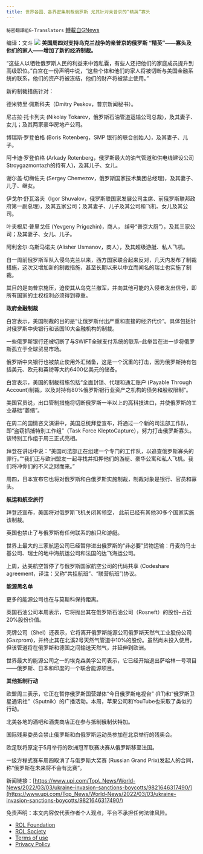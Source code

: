 ```yaml
---
title: 世界各国、各界密集制裁俄罗斯 尤其针对亲普京的“精英”寡头
---
```

`秘密翻譯組G-Translators` [轉載自GNews](https://gnews.org/zh-hans/2105775/)

编译：文斗
![](https://assets.gnews.org/wp-content/uploads/2022/03/1-39.jpg)
**美国周四对支持乌克兰战争的亲普京的俄罗斯 “精英”——寡头及他们的家人——增加了新的经济制裁。**

“这些人以牺牲俄罗斯人民的利益来中饱私囊，有些人还把他们的家庭成员提升到高级职位。”白宫在一份声明中说，“这些个体和他们的家人将被切断与美国金融系统的联系，他们的资产将被冻结，他们的财产将被禁止使用。”

新的制裁措施针对：

德米特里·佩斯科夫（Dmitry Peskov，普京新闻秘书）。

尼古拉·托卡列夫 (Nikolay Tokarev，俄罗斯石油管道运输公司总裁)，及其妻子、女儿；及其两家豪华房地产公司。

博瑞斯·罗登伯格 (Boris Rotenberg，SMP 银行的联合创始人)，及其妻子、儿子。

阿卡迪·罗登伯格 (Arkady Rotenberg，俄罗斯最大的油气管道和供电线建设公司Stroygazmontazh的持有人)，及其儿子、女儿。

谢尔盖·切梅佐夫 (Sergey Chemezov，俄罗斯国家技术集团总经理)，及其妻子、儿子、继女。

伊戈尔·舒瓦洛夫（Igor Shuvalov，俄罗斯联国家发展公司主席、前俄罗斯联邦政府第一副总理)，及其五家公司；及其妻子、儿子及其公司和飞机、女儿及其公司。

叶夫根尼·普里戈任 (Yevgeny Prigozhin)，商人， 绰号“普京大厨”），及其三家公司；及其妻子、女儿、儿子。

阿利舍尔·乌斯马诺夫 (Alisher Usmanov，商人），及其超级游艇、私人飞机。

自一周前俄罗斯军队入侵乌克兰以来，西方国家联合起来反对，几天内发布了制裁措施，这次又增加新的制裁措施，甚至长期以来以中立而闻名的瑞士也实施了制裁。

其目的是向普京施压，迫使其从乌克兰撤军，并向其他可能的入侵者发出信号，即所有国家的主权权利必须得到尊重。

**政府金融制裁**

白宫表示，美国制裁的目的是“让俄罗斯付出严重和直接的经济代价”。具体包括针对俄罗斯中央银行和该国10大金融机构的制裁。

一些俄罗斯银行还被切断了与SWIFT全球支付系统的联系–此举旨在进一步将俄罗斯孤立于全球贸易市场。

俄罗斯中央银行也被禁止使用外汇储备，这是一个沉重的打击，因为俄罗斯持有包括美元、欧元和英镑等大约6400亿美元的储备。

白宫表示，美国的制裁措施包括“全面封锁、代理和通汇账户 (Payable Through Account)制裁，以及对持有80%俄罗斯银行业资产之机构的债务和股权限制”。

美国官员说，出口管制措施将切断俄罗斯一半以上的高科技进口，并使俄罗斯的工业基础“萎缩”。

在周二的国情咨文演讲中，美国总统拜登宣布，将通过一个新的司法部工作队，即“盗窃抓捕特别工作组”（Task Force KleptoCapture），努力打击俄罗斯寡头。该特别工作组于周三正式亮相。

拜登在讲话中说：“美国司法部正在组建一个专门的工作队，以追查俄罗斯寡头的罪行。”“我们正与欧洲盟友一起寻找并扣押他们的游艇、豪华公寓和私人飞机。我们将冲你们的不义之财而来。”

周四，日本宣布它也将对俄罗斯和白俄罗斯实施制裁，制裁对象是银行、官员和寡头。

**航运和航空旅行**

拜登还宣布，美国将对俄罗斯飞机关闭其领空， 此前已经有其他30多个国家实施该制裁。

英国也禁止了与俄罗斯有任何联系的船只和游艇。

世界上最大的三家航运公司已经暂停进出俄罗斯的“非必要”货物运输：丹麦的马士基公司、瑞士的地中海航运公司和法国的达飞海运公司。

上周，达美航空暂停了与俄罗斯国家航空公司的代码共享 (Codeshare agreement，译注：又称“共挂航班”、“联营航班”)协议。

**能源黑名单**

更多的能源公司也在与莫斯科保持距离。

英国石油公司本周表示，它将抛出其在俄罗斯石油公司（Rosneft）的股份–占近20%股份价值。

壳牌公司（Shel）还表示，它将离开俄罗斯能源公司俄罗斯天然气工业股份公司 (Gazprom)，并终止其在北溪2号天然气管道中10%的股份。虽然尚未投入使用，但该管道将在俄罗斯和德国之间输送天然气，并延伸到欧洲。

世界最大的能源公司之一的埃克森美孚公司表示，它已经开始退出萨哈林一号项目——俄罗斯、日本和印度的一个联合能源项目。

**其他抵制行动**

欧盟周三表示，它正在暂停俄罗斯国营媒体“今日俄罗斯电视台” (RT)和“俄罗斯卫星通讯社”（Sputnik）的广播活动。本周，苹果公司和YouTube也采取了类似的行动。

北美各地的酒吧和酒类商店正在参与抵制俄制伏特加。

国际残奥委员会禁止俄罗斯和白俄罗斯运动员参加在北京举行的残奥会。

欧足联将原定于5月举行的欧洲冠军联赛决赛从俄罗斯移至法国。

一级方程式赛车周四取消了与俄罗斯大奖赛 (Russian Grand Prix)发起人的合同，称“俄罗斯在未来将不会有比赛”。

新闻链接：[https://www.upi.com/Top\_News/World-News/2022/03/03/ukraine-invasion-sanctions-boycotts/9821646317490/](https://www.upi.com/Top_News/World-News/2022/03/03/ukraine-invasion-sanctions-boycotts/9821646317490/)

 

免责声明：本文内容仅代表作者个人观点，平台不承担任何法律风险。

- [ROL Foundation](https://rolfoundation.org/)
- [ROL Society](https://rolsociety.org/)
- [Terms of use](https://gnews.org/terms-of-use-3/)
- [Privacy Policy](https://gnews.org/privacy-policy/)
